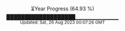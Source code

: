 <p align="center">
⏳Year Progress (64.93 %) <br>
███████████████████▁▁▁▁▁▁▁▁▁▁▁ <br>
<sub>Updated: Sat, 26 Aug 2023 00:07:26 GMT</sub>
</p>

